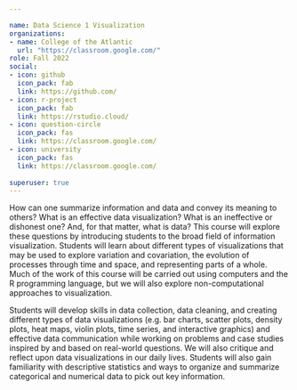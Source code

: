 ```yaml
---

name: Data Science 1 Visualization
organizations:
- name: College of the Atlantic
  url: "https://classroom.google.com/"
role: Fall 2022
social:
- icon: github
  icon_pack: fab
  link: https://github.com/
- icon: r-project
  icon_pack: fab
  link: https://rstudio.cloud/
- icon: question-circle
  icon_pack: fas
  link: https://classroom.google.com/
- icon: university
  icon_pack: fas
  link: https://classroom.google.com/
  
superuser: true
---
```


How can one summarize information and data and convey its meaning to others? What is an effective data visualization? What is an ineffective or dishonest one? And, for that matter, what is data? This course will explore these questions by introducing students to the broad field of information visualization. Students will learn about different types of visualizations that may be used to explore variation and covariation, the evolution of processes through time and space, and representing parts of a whole. Much of the work of this course will be carried out using computers and the R programming language, but we will also explore non-computational approaches to visualization. 

Students will develop skills in data collection, data cleaning, and creating different types of data visualizations (e.g. bar charts, scatter plots, density plots, heat maps, violin plots, time series, and interactive graphics) and effective data communication while working on problems and case studies inspired by and based on real-world questions. We will also critique and reflect upon data visualizations in our daily lives. Students will also gain familiarity with descriptive statistics and ways to organize and summarize categorical and numerical data to pick out key information.  